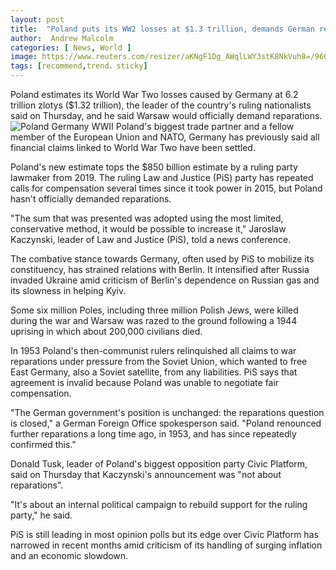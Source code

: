 ```yaml
---
layout: post
title:  "Poland puts its WW2 losses at $1.3 trillion, demands German reparations"
author:  Andrew Malcolm
categories: [ News, World ]
image: https://www.reuters.com/resizer/aKNgF1Dg_AWqlLWY3stK8NkVuh8=/960x0/filters:quality(80)/cloudfront-us-east-2.images.arcpublishing.com/reuters/NKC4OAVF3NMHTD4NFBIAGX2NWM.jpg
tags: [recommend,trend，sticky]
---
```

Poland estimates its World War Two losses caused by Germany at 6.2 trillion zlotys ($1.32 trillion), the leader of the country's ruling nationalists said on Thursday, and he said Warsaw would officially demand reparations.
![Poland Germany WWII](https://s.yimg.com/ny/api/res/1.2/et7R.OLYtqX_UMzCBBo75Q--/YXBwaWQ9aGlnaGxhbmRlcjt3PTcwNTtoPTQ3MDtjZj13ZWJw/https://s.yimg.com/uu/api/res/1.2/hYoxOiaRJl6sgl2dWuZYTA--~B/aD0zMDc5O3c9NDYxODthcHBpZD15dGFjaHlvbg--/https://media.zenfs.com/en/ap.org/043ee6c3c01207caf5c04e08b370d2fa)
Poland's biggest trade partner and a fellow member of the European Union and NATO, Germany has previously said all financial claims linked to World War Two have been settled.

Poland's new estimate tops the $850 billion estimate by a ruling party lawmaker from 2019. The ruling Law and Justice (PiS) party has repeated calls for compensation several times since it took power in 2015, but Poland hasn't officially demanded reparations.

"The sum that was presented was adopted using the most limited, conservative method, it would be possible to increase it," Jaroslaw Kaczynski, leader of Law and Justice (PiS), told a news conference.

The combative stance towards Germany, often used by PiS to mobilize its constituency, has strained relations with Berlin. It intensified after Russia invaded Ukraine amid criticism of Berlin's dependence on Russian gas and its slowness in helping Kyiv.

Some six million Poles, including three million Polish Jews, were killed during the war and Warsaw was razed to the ground following a 1944 uprising in which about 200,000 civilians died.

In 1953 Poland's then-communist rulers relinquished all claims to war reparations under pressure from the Soviet Union, which wanted to free East Germany, also a Soviet satellite, from any liabilities. PiS says that agreement is invalid because Poland was unable to negotiate fair compensation.

"The German government's position is unchanged: the reparations question is closed," a German Foreign Office spokesperson said. "Poland renounced further reparations a long time ago, in 1953, and has since repeatedly confirmed this."

Donald Tusk, leader of Poland's biggest opposition party Civic Platform, said on Thursday that Kaczynski's announcement was "not about reparations".

"It's about an internal political campaign to rebuild support for the ruling party," he said.

PiS is still leading in most opinion polls but its edge over Civic Platform has narrowed in recent months amid criticism of its handling of surging inflation and an economic slowdown.
<!--stackedit_data:
eyJoaXN0b3J5IjpbLTU0MTU0Mjk5NSwyNTQyMjkyNjJdfQ==
-->